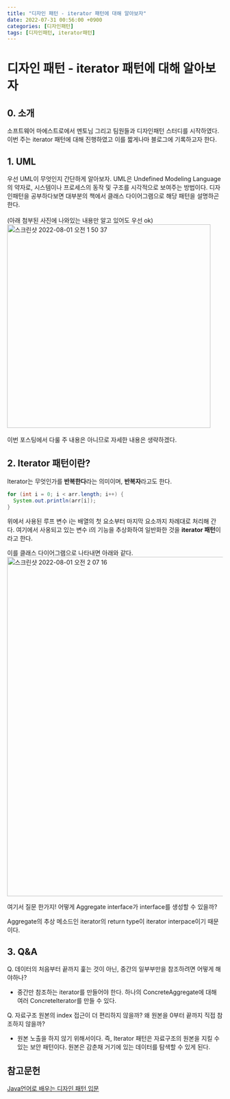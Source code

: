 ```yaml
---
title: "디자인 패턴 - iterator 패턴에 대해 알아보자"
date: 2022-07-31 00:56:00 +0900
categories: [디자인패턴]
tags: [디자인패턴, iterator패턴]
---
```


# 디자인 패턴 - iterator 패턴에 대해 알아보자

## 0. 소개

소프트웨어 마에스트로에서 멘토님 그리고 팀원들과 디자인패턴 스터디를 시작하였다. 이번 주는 iterator 패턴에 대해 진행하였고 이를 짧게나마 블로그에 기록하고자 한다.

## 1. UML

우선 UML이 무엇인지 간단하게 알아보자. UML은 Undefined Modeling Language의 약자로, 시스템이나 프로세스의 동작 및 구조를 시각적으로 보여주는 방법이다. 디자인패턴을 공부하다보면 대부분의 책에서 클래스 다이어그램으로 해당 패턴을 설명하곤 한다.
<br><br>
(아래 첨부된 사진에 나와있는 내용만 알고 있어도 우선 ok) <br>
<img width="475" alt="스크린샷 2022-08-01 오전 1 50 37" src="https://user-images.githubusercontent.com/64428916/182036936-fa8edaa7-c4d3-45ba-8416-2841eff24bae.png"> <br><br>
이번 포스팅에서 다룰 주 내용은 아니므로 자세한 내용은 생략하겠다.

## 2. Iterator 패턴이란?

Iterator는 무엇인가를 **반복한다**라는 의미이며, **반복자**라고도 한다.

```java
for (int i = 0; i < arr.length; i++) {
  System.out.println(arr[i]);
}
```

위에서 사용된 루프 변수 i는 배열의 첫 요소부터 마지막 요소까지 차례대로 처리해 간다. 여기에서 사옹되고 있는 변수 i의 기능을 추상화하여 일반화한 것을 **iterator 패턴**이라고 한다.

이를 클래스 다이어그램으로 나타내면 아래와 같다.
<img width="792" alt="스크린샷 2022-08-01 오전 2 07 16" src="https://user-images.githubusercontent.com/64428916/182037531-359cd4ae-bb41-45e3-bb0b-a53207d46379.png">

여기서 질문 한가지!
어떻게 Aggregate interface가 interface를 생성할 수 있을까?

Aggregate의 추상 메소드인 iterator의 return type이 iterator interpace이기 때문이다.

## 3. Q&A

Q. 데이터의 처음부터 끝까지 훑는 것이 아닌, 중간의 일부부만을 참조하려면 어떻게 해야하나?

- 중간만 참조하는 iterator를 만들어야 한다. 하나의 ConcreteAggregate에 대해 여러 ConcreteIterator를 만들 수 있다.

Q. 자료구조 원본의 index 접근이 더 편리하지 않을까? 왜 원본을 0부터 끝까지 직접 참조하지 않을까?

- 원본 노출을 하지 않기 위해서이다. 즉, Iterator 패턴은 자료구조의 원본을 지킬 수 있는 보안 패턴이다. 원본은 감춘채 거기에 있는 데이터를 탐색할 수 있게 된다.

## 참고문헌

[Java언어로 배우는 디자인 패턴 입문](http://www.yes24.com/Product/Goods/2918928)
